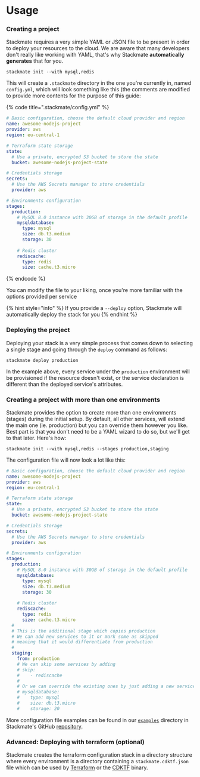# Usage

### Creating a project

Stackmate requires a very simple YAML or JSON file to be present in order to deploy your resources to the cloud. We are aware that many developers don't really like working with YAML, that's why Stackmate **automatically generates** that for you.

```
stackmate init --with mysql,redis
```

This will create a `.stackmate` directory in the one you're currently in, named `config.yml`, which will look something like this (the comments are modified to provide more contents for the purpose of this guide:

{% code title=".stackmate/config.yml" %}
```yaml
# Basic configuration, choose the default cloud provider and region
name: awesome-nodejs-project
provider: aws
region: eu-central-1

# Terraform state storage
state:
  # Use a private, encrypted S3 bucket to store the state
  bucket: awesome-nodejs-project-state

# Credentials storage
secrets:
  # Use the AWS Secrets manager to store credentials
  provider: aws

# Environments configuration
stages:
  production:
    # MySQL 8.0 instance with 30GB of storage in the default profile
    mysqldatabase:
      type: mysql
      size: db.t3.medium
      storage: 30
    
    # Redis cluster 
    rediscache:
      type: redis
      size: cache.t3.micro
```
{% endcode %}

You can modify the file to your liking, once you're more familiar with the options provided per service

{% hint style="info" %}
If you provide a `--deploy` option, Stackmate will automatically deploy the stack for you
{% endhint %}

### Deploying the project

Deploying your stack is a very simple process that comes down to selecting a single stage and going through the `deploy` command as follows:

```
stackmate deploy production
```

In the example above, every service under the `production` environment will be provisioned if the resource doesn't exist, or the service declaration is different than the deployed service's attributes.

### Creating a project with more than one environments

Stackmate provides the option to create more than one environments (stages) during the initial setup. By default, all other services, will extend the main one (ie. production) but you can override them however you like. Best part is that you don't need to be a YAML wizard to do so, but we'll get to that later. Here's how:

```
stackmate init --with mysql,redis --stages production,staging
```

The configuration file will now look a lot like this:

```yaml
# Basic configuration, choose the default cloud provider and region
name: awesome-nodejs-project
provider: aws
region: eu-central-1

# Terraform state storage
state:
  # Use a private, encrypted S3 bucket to store the state
  bucket: awesome-nodejs-project-state

# Credentials storage
secrets:
  # Use the AWS Secrets manager to store credentials
  provider: aws

# Environments configuration
stages:
  production:
    # MySQL 8.0 instance with 30GB of storage in the default profile
    mysqldatabase:
      type: mysql
      size: db.t3.medium
      storage: 30
    
    # Redis cluster 
    rediscache:
      type: redis
      size: cache.t3.micro
  #
  # This is the additional stage which copies production
  # We can add new services to it or mark some as skipped
  # meaning that it would differentiate from production
  # 
  staging:
    from: production
    # We can skip some services by adding
    # skip:
    #    - rediscache
    # 
    # Or we can override the existing ones by just adding a new service block
    # mysqldatabase:
    #    type: mysql
    #    size: db.t3.micro
    #    storage: 20
```

More configuration file examples can be found in our [`examples`](https://github.com/stackmate-io/stackmate/tree/main/examples) directory in Stackmate's GitHub [repository](https://github.com/stackmate-io/stackmate/).

### Advanced: Deploying with terraform (optional)

Stackmate creates the terraform configuration stack in a directory structure where every environment is a directory containing a `stackmate.cdktf.json` file which can be used by [Terraform](https://www.terraform.io/) or the [CDKTF](https://www.terraform.io/cdktf) binary.
